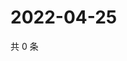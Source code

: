 # 2022-04-25

共 0 条

<!-- BEGIN WEIBO -->
<!-- 最后更新时间 Mon Apr 25 2022 12:24:12 GMT+0800 (China Standard Time) -->

<!-- END WEIBO -->
